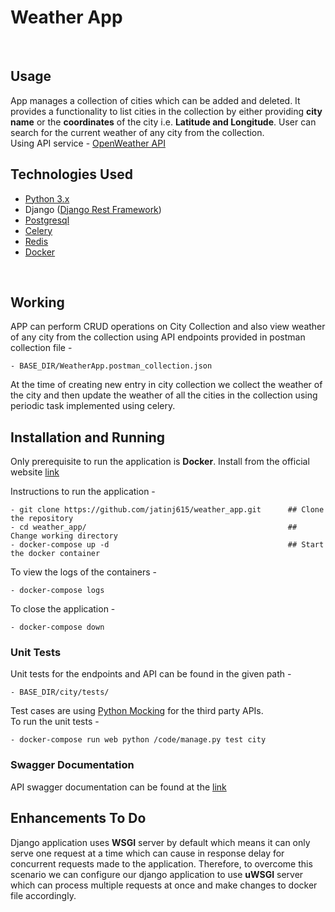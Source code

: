 # Weather App
<br>

## Usage
App manages a collection of cities which can be added and deleted. It provides a functionality to list cities in the collection by either providing <b>city name</b> or the <b>coordinates</b> of the city i.e. <b>Latitude and Longitude</b>. User can search for the current weather of any city from the collection.<br>
Using API service - <a href="https://openweathermap.org/current" target="_blank">OpenWeather API</a> 
<br>

## Technologies Used
- <a href="https://docs.python.org/3/" target="_blank">Python 3.x</a>
- Django (<a href="https://www.django-rest-framework.org/" target="_blank">Django Rest Framework</a>)
- <a href="https://www.postgresql.org/docs/" target="_blank">Postgresql</a>
- <a href="https://docs.celeryproject.org/en/stable/" target="_blank">Celery</a>
- <a href="https://redis.io/documentation" target="_blank">Redis</a>
- <a href="https://docs.docker.com/" target="_blank">Docker</a>
<br>

## Working
APP can perform CRUD operations on City Collection and also view weather of any city from the collection using API endpoints provided in postman collection file - 
```
- BASE_DIR/WeatherApp.postman_collection.json
```
At the time of creating new entry in city collection we collect the weather of the city and then update the weather of all the cities in the collection using periodic task implemented using celery.
<br>

## Installation and Running
Only prerequisite to run the application is <b>Docker</b>. Install from the official website <a href="https://docs.docker.com/compose/install/" target="_blank">link</a><br>

Instructions to run the application - 
```
- git clone https://github.com/jatinj615/weather_app.git      ## Clone the repository
- cd weather_app/                                             ## Change working directory
- docker-compose up -d                                        ## Start the docker container
```
To view the logs of the containers - 
```
- docker-compose logs
```
To close the application - 
```
- docker-compose down
```



### Unit Tests
Unit tests for the endpoints and API can be found in the given path - 
```
- BASE_DIR/city/tests/
```
Test cases are using <a href="https://docs.python.org/3/library/unittest.mock.html" target="_blank"> Python Mocking</a> for the third party APIs.<br>
To run the unit tests - 
```
- docker-compose run web python /code/manage.py test city
```

### Swagger Documentation

API swagger documentation can be found at the <a href="https://app.swaggerhub.com/apis-docs/jatinj6159/weather-app/1.0.0" target="_blank">link</a>


## Enhancements To Do
Django application uses <b>WSGI</b> server by default which means it can only serve one request at a time which can cause in response delay for concurrent requests made to the application. Therefore, to overcome this scenario we can configure our django application to use <b>uWSGI</b> server which can process multiple requests at once and make changes to docker file accordingly.<br>



